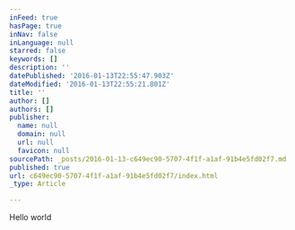 ```yaml
---
inFeed: true
hasPage: true
inNav: false
inLanguage: null
starred: false
keywords: []
description: ''
datePublished: '2016-01-13T22:55:47.903Z'
dateModified: '2016-01-13T22:55:21.801Z'
title: ''
author: []
authors: []
publisher:
  name: null
  domain: null
  url: null
  favicon: null
sourcePath: _posts/2016-01-13-c649ec90-5707-4f1f-a1af-91b4e5fd02f7.md
published: true
url: c649ec90-5707-4f1f-a1af-91b4e5fd02f7/index.html
_type: Article

---
```

Hello world